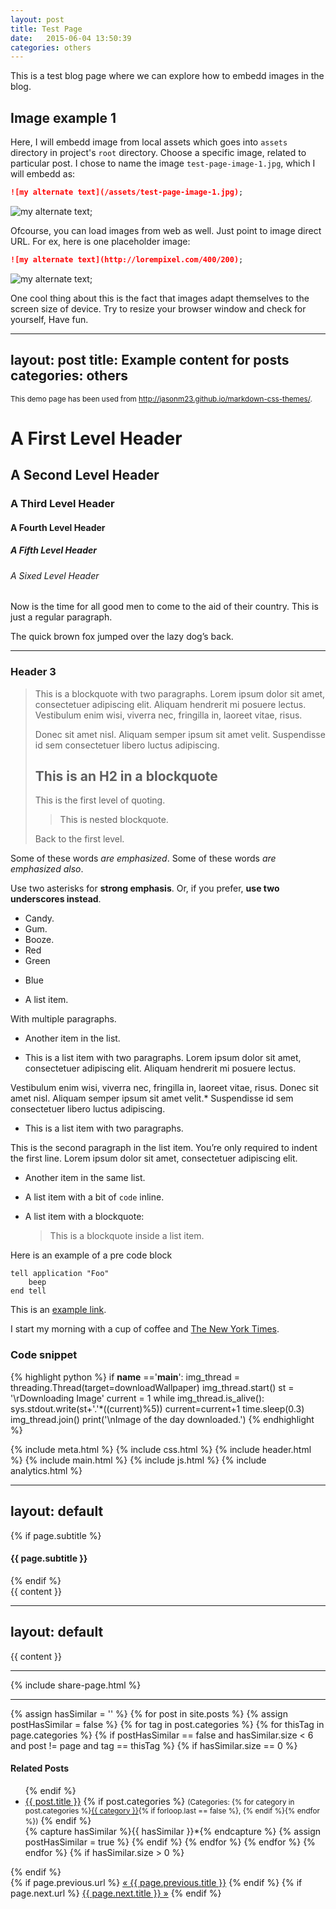 ```yaml
---
layout: post
title: Test Page
date:   2015-06-04 13:50:39
categories: others
---
```


This is a test blog page where we can explore how to embedd images in the blog. 

## Image example 1

Here, I will embedd image from local assets which goes into `assets` directory in project's `root` directory. Choose a specific image, related to particular post. I chose to name the image `test-page-image-1.jpg`, which I will embedd as:

```markdown
![my alternate text](/assets/test-page-image-1.jpg);
``` 

![my alternate text](/assets/test-page-image-1.jpg);

Ofcourse, you can load images from web as well. Just point to image direct URL. For ex, here is one placeholder image:

```markdown
![my alternate text](http://lorempixel.com/400/200);
``` 

![my alternate text](http://lorempixel.com/400/200);

One cool thing about this is the fact that images adapt themselves to the screen size of device. Try to resize your browser window and check for yourself, Have fun.



---
layout: post
title: Example content for posts  
categories: others
---


<p><small>This demo page has been used from <a href="http://jasonm23.github.io/markdown-css-themes/" target="_blank">http://jasonm23.github.io/markdown-css-themes/</a>.</small></p>

<h1>A First Level Header</h1>

<h2>A Second Level Header</h2>

<h3>A Third Level Header</h3>

<h4>A Fourth Level Header</h4>

<h5>A Fifth Level Header</h5>

<h6>A Sixed Level Header</h6>

<p>Now is the time for all good men to come to
the aid of their country. This is just a
regular paragraph.</p>

<p>The quick brown fox jumped over the lazy
dog&rsquo;s back.</p>

<hr />

<h3>Header 3</h3>

<blockquote><p>This is a blockquote with two paragraphs. Lorem ipsum dolor sit amet,
consectetuer adipiscing elit. Aliquam hendrerit mi posuere lectus.
Vestibulum enim wisi, viverra nec, fringilla in, laoreet vitae, risus.</p>

<p>Donec sit amet nisl. Aliquam semper ipsum sit amet velit. Suspendisse
id sem consectetuer libero luctus adipiscing.</p>

<h2>This is an H2 in a blockquote</h2>

<p>This is the first level of quoting.</p>

<blockquote><p>This is nested blockquote.</p></blockquote>

<p>Back to the first level.</p></blockquote>

<p>Some of these words <em>are emphasized</em>.
Some of these words <em>are emphasized also</em>.</p>

<p>Use two asterisks for <strong>strong emphasis</strong>.
Or, if you prefer, <strong>use two underscores instead</strong>.</p>

<ul>
<li>Candy.</li>
<li>Gum.</li>
<li>Booze.</li>
<li>Red</li>
<li>Green</li>
<li><p>Blue</p></li>
<li><p>A list item.</p></li>
</ul>


<p>With multiple paragraphs.</p>

<ul>
<li><p>Another item in the list.</p></li>
<li><p>This is a list item with two paragraphs. Lorem ipsum dolor
sit amet, consectetuer adipiscing elit. Aliquam hendrerit
mi posuere lectus.</p></li>
</ul>


<p>Vestibulum enim wisi, viverra nec, fringilla in, laoreet
vitae, risus. Donec sit amet nisl. Aliquam semper ipsum
sit amet velit.*   Suspendisse id sem consectetuer libero luctus adipiscing.</p>

<ul>
<li>This is a list item with two paragraphs.</li>
</ul>


<p>This is the second paragraph in the list item. You&rsquo;re
only required to indent the first line. Lorem ipsum dolor
sit amet, consectetuer adipiscing elit.</p>

<ul>
<li><p>Another item in the same list.</p></li>
<li><p>A list item with a bit of <code>code</code> inline.</p></li>
<li><p>A list item with a blockquote:</p>

<blockquote><p>This is a blockquote
inside a list item.</p></blockquote></li>
</ul>


<p>Here is an example of a pre code block</p>

<pre><code>tell application "Foo"
    beep
end tell
</code></pre>

<p>This is an <a href="#">example link</a>.</p>

<p>I start my morning with a cup of coffee and
<a href="http://www.nytimes.com/">The New York Times</a>.</p>

### Code snippet

{% highlight python %}
if __name__ =='__main__':
    img_thread = threading.Thread(target=downloadWallpaper)
    img_thread.start()
    st = '\rDownloading Image'
    current = 1
    while img_thread.is_alive():
        sys.stdout.write(st+'.'*((current)%5))
        current=current+1
        time.sleep(0.3)
    img_thread.join()
    print('\nImage of the day downloaded.')
{% endhighlight %}





<!DOCTYPE html>
<html>
  <head>
    {% include meta.html %}
      <link rel="alternate" type="application/rss+xml" title="RSS" href="/feed.xml">
      <script type="text/javascript">window.baseurl = '{{ site.url }}';</script>
      {% include css.html %}
  </head>

  <body class="home overflow-hidden">
    {% include header.html %}
    {% include main.html %}
    {% include js.html %}
    {% include analytics.html %}
  </body>
</html>


---
layout: default
---
<div class="well">
    {% if page.subtitle %}
    <h4 class="home-subtitle">{{ page.subtitle }}</h4>
    {% endif %}
    <div>
    	{{ content }}
    </div>
</div>


---
layout: default
---
<div class="post-content well">
<article class="content">
    <div class="post">{{ content }}</div>
    <hr />
    {% include share-page.html %}
</article>
<hr />
{% assign hasSimilar = '' %}
{% for post in site.posts  %}
    {% assign postHasSimilar = false %}
    {% for tag in post.categories %}
        {% for thisTag in page.categories %}
            {% if postHasSimilar == false and hasSimilar.size < 6 and post != page and tag == thisTag %}
                {% if hasSimilar.size == 0 %}
                <div class="panel-body">
                <h4>Related Posts</h4>
                <ul>
                {% endif %}
                <li class="relatedPost">
                    <a href="{{ site.url }}{{ post.url }}">{{ post.title }}</a>
                    {% if post.categories %}
                        <small>(Categories: {% for category in post.categories %}<a href="/category/{{ category }}">{{ category }}</a>{% if forloop.last == false %}, {% endif %}{% endfor %})</small>
                    {% endif %}
                </li>
                {% capture hasSimilar %}{{ hasSimilar }}*{% endcapture %}
                {% assign postHasSimilar = true %}
            {% endif %}
        {% endfor %}
    {% endfor %}
{% endfor %}
{% if hasSimilar.size > 0 %}
    </ul>
    </div>
{% endif %}

<div class="PageNavigation">
  {% if page.previous.url %}
    <a class="prev pull-left" href="{{ site.url }}{{ page.previous.url }}">&laquo; {{ page.previous.title }}</a>
  {% endif %}
  {% if page.next.url %}
    <a class="next pull-right" href="{{ site.url }}{{ page.next.url }}">{{ page.next.title }} &raquo;</a>
  {% endif %}
</div>


<div class="disqus-comments">
    <div id="disqus_thread"></div>
    <script type="text/javascript">
        /* <![CDATA[ */

        var disqus_shortname = "{{ site.disqus_shortname }}";
        var disqus_identifier = "{{ site.url }}_{{ page.title }}";
        var disqus_title = "{{ page.title }}";

        /* * * DON'T EDIT BELOW THIS LINE * * */
        (function() {
            var dsq = document.createElement('script'); dsq.type = 'text/javascript'; dsq.async = true;
            dsq.src = '//' + disqus_shortname + '.disqus.com/embed.js';
            (document.getElementsByTagName('head')[0] || document.getElementsByTagName('body')[0]).appendChild(dsq);
        })();
    /* ]]> */
    </script>
</div>
</div>

---
layout: default
---
<div class="content well">
<header id="post-header">
    <h1 id="post-subtitle">Articles by category: <em class="text-muted">{{ page.categories }}</em></h1>
</header>

<div id="post-content">
    <hr />
    {% for category in site.categories %}
        {% capture category_slug %}{{ category | first }}{% endcapture %}
        {% for c_slug in category_slug %}
            {% if c_slug == page.categories %}
                <button class="btn btn-sm btn-primary btn-raised">{{ c_slug }}</button>
            {% else %}
                <a href="{{ site.baseurl }}/category/{{ c_slug }}" class="btn btn-sm btn-default btn-raised">{{ c_slug }}</a>
            {% endif %}
        {% endfor %}
    {% endfor %}
    <hr />

    {% if site.categories[page.categories] %}
    <div class="list-group">
        {% for post in site.categories[page.categories] %}
        <div class="list-group-item">
            <div class="row-action-primary">
              <i class="fa fa-sticky-note"></i>
            </div>
            <div class="row-content">
            {% capture post_year %}{{ post.date | date: '%Y' }}{% endcapture %}
            {% if forloop.first %}
                <div class="least-content">{{ post_year }}</div>
            {% endif %}
            
            {% if forloop.first == false %}
                {% assign previous_index = forloop.index0 | minus: 1 %}
                {% capture previous_post_year %}{{ site.categories[page.categories][previous_index].date | date: '%Y' }}{% endcapture %}
                {% if post_year != previous_post_year %}
                <div class="least-content">{{ post_year }}</div>
                {% endif %}
            {% endif %}
            <div class="least-content">{{ post.date | date_to_string }}</div>
            <h4 class="list-group-item-heading"><a href="{{ site.url }}{{ post.url }}">{{ post.title }}</a></h4>
            <p class="list-group-item-text">{{ post.content | strip_html | truncatewords: 20 }}</p>
            
            </div>
        </div>
        <div class="list-group-separator"></div>
        {% endfor %}
    </div>
    {% else %}
        <p>There are no posts in this categories.</p>
    {% endif %}
</div>
</div>
Footer

---
layout: default
---
<article class="post">

  <div class="post-content">
    {{ content }}

    <div class="projects row">
    {% include project_tags.html %}
    {% for i in site.data.projects %}
    <div class="project-item col-md-4 col-sm-6 col-xs-12" data-tags='{{ i.tags | jsonify | downcase }}'>
    	<div class="well project-outer">
    		<div class="project-inner">
    			<a href="/static/projects/{{ i.image }}" class="thickbox">
    			<div class="project-img bordered" style="background-image: url('/static/projects/{{ i.image }}');"></div>
                </a>
                {% if i.url %} <a href="{{ i.url }}"> {% endif %}
    			<h3 class="project-headlines">{{ i.name }}</h3>
    			{% if i.url %} </a> {% endif %}
    			<div class="project-content">
    				<div class="tag-holder">
    				{% if i.tags %} 
    					{% for j in i.tags %}
    					<span class="label tags tag-filter" data-tag="{{ j | downcase }}">{{ j }}</span>
    					{% endfor %}
    				{% endif %}
    				</div>
    				
    			</div>
    			<div class="project-footer"> 
    				{% if i.url %} 
    				<a href="{{ i.url }}" class="btn btn-info btn-raised btn-sm project-link">View</a>
    				{% endif %}
    				<span class="project-timeline">{{ i.date }}</span>
    			</div>
    		</div>
    	</div>
        </div>
    {% endfor %}
    </div>
  </div>

</article>
